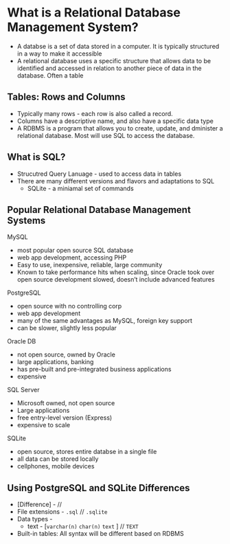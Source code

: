 # What is a Relational Database Management System?

- A databse is a set of data stored in a computer. It is typically structured in a way to make it accessible
- A relational database uses a specific structure that allows data to be identified and accessed in relation to another piece of data in the database. Often a table

## Tables: Rows and Columns

- Typically many rows - each row is also called a record.
- Columns have a descriptive name, and also have a specific data type
- A RDBMS is a program that allows you to create, update, and dminister a relational database. Most will use SQL to access the database.

## What is SQL?

- Strucutred Query Lanuage - used to access data in tables
- There are many different versions and flavors and adaptations to SQL
   - SQLite - a miniamal set of commands

## Popular Relational Database Management Systems

MySQL

- most popular open source SQL database
- web app development, accessing PHP
- Easy to use, inexpensive, reliable, large community
- Known to take performance hits when scaling, since Oracle took over open source development slowed, doesn’t include advanced features

PostgreSQL

- open source with no controlling corp
- web app development
- many of the same advantages as MySQL, foreign key support
- can be slower, slightly less popular

Oracle DB

- not open source, owned by Oracle
- large applications, banking
- has pre-built and pre-integrated business applications
- expensive

SQL Server

- Microsoft owned, not open source
- Large applications
- free entry-level version (Express)
- expensive to scale

SQLite

- open source, stores entire databse in a single file
- all data can be stored locally
- cellphones, mobile devices

## Using PostgreSQL and SQLite Differences

- [Difference] - <PostgreSQL> // <SQLite>
- File extensions - `.sql`  // `.sqlite`
- Data types -
   - text - [`varchar(n)` `char(n)` `text` ] //  `TEXT`
- Built-in tables: All syntax will be different based on RDBMS

